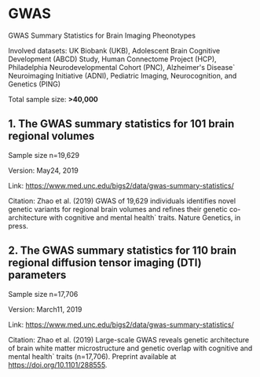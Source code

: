 # GWAS
GWAS Summary Statistics for Brain Imaging Pheonotypes 

Involved datasets: UK Biobank (UKB), Adolescent Brain Cognitive Development (ABCD) Study, Human Connectome Project (HCP), Philadelphia Neurodevelopmental Cohort (PNC), Alzheimer's Disease`  Neuroimaging Initiative (ADNI), Pediatric Imaging, Neurocognition, and Genetics (PING) 

Total sample size:   **>40,000**

## 1. The GWAS summary statistics for 101 brain regional volumes 
Sample size n=19,629

Version: May24, 2019

Link: https://www.med.unc.edu/bigs2/data/gwas-summary-statistics/

Citation: Zhao et al. (2019) GWAS of 19,629 individuals identifies novel genetic variants for regional brain volumes and refines their genetic co-architecture with cognitive and mental health` traits. Nature Genetics, in press.

## 2. The GWAS summary statistics for 110 brain regional diffusion tensor imaging (DTI) parameters
Sample size n=17,706

Version: March11, 2019

Link: https://www.med.unc.edu/bigs2/data/gwas-summary-statistics/

Citation: Zhao et al. (2019) Large-scale GWAS reveals genetic architecture of brain white matter microstructure and genetic overlap with cognitive and mental health` traits (n=17,706). Preprint available at https://doi.org/10.1101/288555. 


